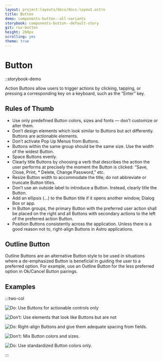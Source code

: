 ```yaml
---
layout: project:layouts/docs/docs-layout.astro
title: Button
demo: components-button--all-variants
storybook: components-button--default-story
git: rux-button
height: 260px
scrolling: yes
theme: true
---
```


# Button

::storybook-demo

Action Buttons allow users to trigger actions by clicking, tapping, or pressing a corresponding key on a keyboard, such as the “Enter” key.

## Rules of Thumb

- Use only predefined Button colors, sizes and fonts — don’t customize or alter them.
- Don’t design elements which look similar to Buttons but act differently. Buttons are actionable elements.
- Don’t activate Pop Up Menus from Buttons.
- Buttons within the same group should be the same size. Use the width of the widest Button.
- Space Buttons evenly.
- Clearly title Buttons by choosing a verb that describes the action the user performs at precisely the moment the Button is clicked: “Save, Close, Print, \* Delete, Change Password,” etc.
- Resize Button width to accommodate the title; do not abbreviate or truncate Button titles.
- Don’t use an outside label to introduce a Button. Instead, clearly title the Button.
- Add an ellipsis (…) to the Button title if it opens another window, Dialog Box or app.
- In Button groups, the primary Button with the preferred user action shall be placed on the right and all Buttons with secondary actions to the left of the preferred action Button.
- Position Buttons consistently across the application. Unless there is a good reason not to, right-align Buttons in Astro applications.

## Outline Button

Outline Buttons are an alternative Button style to be used in situations where a de-emphasized Button is beneficial in guiding the user to a preferred option. For example, use an Outline Button for the less preferred option in Ok/Cancel Button pairings.

## Examples

:::two-col

![Do: Use Buttons for actionable controls only](/img/components/button-do-1.png "Do: Use Buttons for actionable controls only")

![Don’t: Use elements that look like Buttons but are not](/img/components/button-dont-1.png "Don’t: Use elements that look like Buttons but are not")

![Do: Right-align Buttons and give them adequate spacing from fields.](/img/components/button-do-2.png "Do: Right-align Buttons and give them adequate spacing from fields.")

![Don’t: Mix Button colors and sizes.](/img/components/button-dont-2.png "Don’t: Mix Button colors and sizes.")

![Do: Use standardized Button colors only.](/img/components/button-do-3.png "Do: Use standardized Button colors only.")

:::
